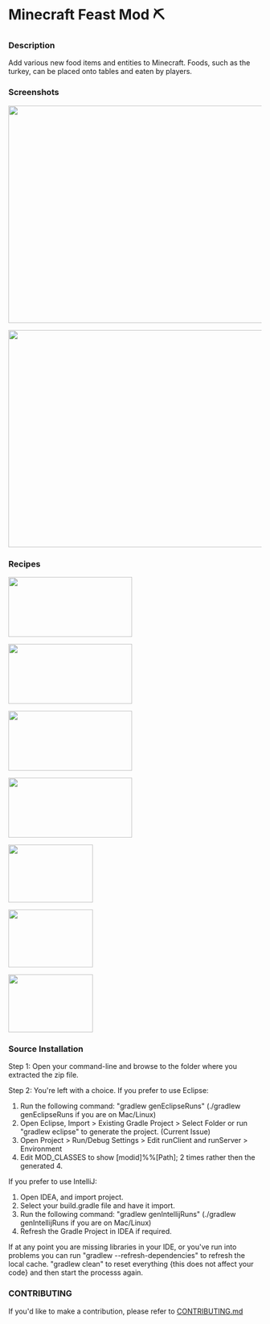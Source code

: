 # Minecraft Feast Mod ⛏

### Description
Add various new food items and entities to Minecraft. Foods, such as the turkey, can be placed onto tables and eaten by players.

### Screenshots
<p align="center">
    <img width="768" height="432" src="https://raw.githubusercontent.com/CremBluRay/CremBluRay.github.io/master/assets/images/demo/feastmod/turkey_block_table.png">
</p>
<p align="center">
    <img width="768" height="432" src="https://raw.githubusercontent.com/CremBluRay/CremBluRay.github.io/master/assets/images/demo/feastmod/turkey_entity_2.png">
</p>

### Recipes
<p align="left">
    <img width="246" height="119" src="https://raw.githubusercontent.com/CremBluRay/CremBluRay.github.io/master/assets/images/demo/feastmod/bread_recipe.png">
</p>
<p align="left">
    <img width="246" height="119" src="https://raw.githubusercontent.com/CremBluRay/CremBluRay.github.io/master/assets/images/demo/feastmod/burger_recipe.png">
</p>
<p align="left">
    <img width="246" height="119" src="https://raw.githubusercontent.com/CremBluRay/CremBluRay.github.io/master/assets/images/demo/feastmod/dough_recipe.png">
</p>
<p align="left">
    <img width="246" height="119" src="https://raw.githubusercontent.com/CremBluRay/CremBluRay.github.io/master/assets/images/demo/feastmod/yeast_recipe.png">
</p>
<p align="left">
    <img width="168" height="115" src="https://raw.githubusercontent.com/CremBluRay/CremBluRay.github.io/master/assets/images/demo/feastmod/cooked_bacon_recipe.png">
</p>
<p align="left">
    <img width="168" height="115" src="https://raw.githubusercontent.com/CremBluRay/CremBluRay.github.io/master/assets/images/demo/feastmod/turkey_block_recipe.png">
</p>
<p align="left">
    <img width="168" height="115" src="https://raw.githubusercontent.com/CremBluRay/CremBluRay.github.io/master/assets/images/demo/feastmod/bread_roll_recipe.png">
</p>

### Source Installation

Step 1: Open your command-line and browse to the folder where you extracted the zip file.

Step 2: You're left with a choice.
If you prefer to use Eclipse:
1. Run the following command: "gradlew genEclipseRuns" (./gradlew genEclipseRuns if you are on Mac/Linux)
2. Open Eclipse, Import > Existing Gradle Project > Select Folder 
   or run "gradlew eclipse" to generate the project.
(Current Issue)
4. Open Project > Run/Debug Settings > Edit runClient and runServer > Environment
5. Edit MOD_CLASSES to show [modid]%%[Path]; 2 times rather then the generated 4.

If you prefer to use IntelliJ:
1. Open IDEA, and import project.
2. Select your build.gradle file and have it import.
3. Run the following command: "gradlew genIntellijRuns" (./gradlew genIntellijRuns if you are on Mac/Linux)
4. Refresh the Gradle Project in IDEA if required.

If at any point you are missing libraries in your IDE, or you've run into problems you can run "gradlew --refresh-dependencies" to refresh the local cache. "gradlew clean" to reset everything {this does not affect your code} and then start the processs again.

### CONTRIBUTING
If you'd like to make a contribution, please refer to [CONTRIBUTING.md](https://github.com/CremBluRay/minecraftfeastmod/blob/master/CONTRIBUTING.md)